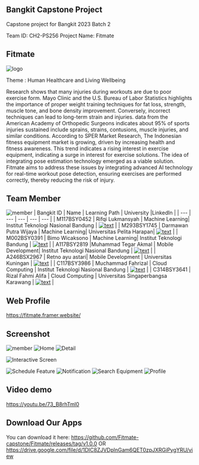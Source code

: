 ## Bangkit Capstone Project
Capstone project for Bangkit 2023 Batch 2

Team ID: CH2-PS256 
Project Name: Fitmate

## Fitmate 
![logo](https://ik.imagekit.io/RifqiLukmansyah/Group%202.png?updatedAt=1703212721973)

Theme             : Human Healthcare and Living Wellbeing

Research shows that many injuries during workouts are due to poor exercise form. Mayo Clinic and the U.S. Bureau of Labor Statistics highlights the importance of proper weight training techniques for fat loss, strength, muscle tone, and bone density improvement. Conversely, incorrect techniques can lead to long-term strain and injuries. data from the American Academy of Orthopedic Surgeons indicates about 95% of sports injuries sustained include sprains, strains, contusions, muscle injuries, and similar conditions. According to SPER Market Research, The Indonesian fitness equipment market is growing, driven by increasing health and fitness awareness. This trend indicates a rising interest in exercise equipment, indicating a surge in interest for exercise solutions. The idea of integrating pose estimation technology emerged as a viable solution. Fitmate aims to address these issues by integrating advanced AI technology for real-time workout pose detection, ensuring exercises are performed correctly, thereby reducing the risk of injury.

## Team Member 
![member](https://ik.imagekit.io/RifqiLukmansyah/Fitmate%20(38).png?updatedAt=1703211706718)
| Bangkit ID | Name | Learning Path | University |LinkedIn |
| ---      | ---       | ---       | ---       | ---       |
| M117BSY0452 | Rifqi Lukmansyah | Machine Learning| Institut Teknologi Nasional Bandung | [![text](https://img.shields.io/badge/LinkedIn-0077B5?style=for-the-badge&logo=linkedin&logoColor=white)](https://www.linkedin.com/in/rifqilukmansyah) |
| M293BSY1745 | Darmawan Putra Wijaya | Machine Learning| Universitas Pelita Harapan| [![text](https://img.shields.io/badge/LinkedIn-0077B5?style=for-the-badge&logo=linkedin&logoColor=white)](https://www.linkedin.com/in/darmawan-wijaya-37a678209/) |
| M002BSY0391 | Bimo Wicaksono  | Machine Learning|	Institut Teknologi Bandung  | [![text](https://img.shields.io/badge/LinkedIn-0077B5?style=for-the-badge&logo=linkedin&logoColor=white)](https://www.linkedin.com/in/bimows/) |
| A117BSY2819 |Muhammad Tegar Akmal | Mobile Development| Institut Teknologi Nasional Bandung | [![text](https://img.shields.io/badge/LinkedIn-0077B5?style=for-the-badge&logo=linkedin&logoColor=white)](https://www.linkedin.com/in/muhammad-tegar-akmal-985818273/) |
| A246BSX2967 | Retno ayu astari| Mobile Development | Universitas Kuningan | [![text](https://img.shields.io/badge/LinkedIn-0077B5?style=for-the-badge&logo=linkedin&logoColor=white)](https://id.linkedin.com/in/retno-ayu-astari-4548a3294) |
| C117BSY3986 | Muchammad Fahrizal | Cloud Computing | 	Institut Teknologi Nasional Bandung | [![text](https://img.shields.io/badge/LinkedIn-0077B5?style=for-the-badge&logo=linkedin&logoColor=white)](https://www.linkedin.com/in/muchammad-fahrizal/) |
| C314BSY3641 | Rizal Fahmi Alifa |  Cloud Computing | Universitas Singaperbangsa Karawang | [![text](https://img.shields.io/badge/LinkedIn-0077B5?style=for-the-badge&logo=linkedin&logoColor=white)](https://www.linkedin.com/in/rizal-fahmi-alifa-a2a4b41ba/) |

## Web Profile
https://fitmate.framer.website/

## Screenshot
![member](https://ik.imagekit.io/RifqiLukmansyah/Fitmate%20(39).png?updatedAt=1703211703805)
![Home](https://ik.imagekit.io/akutegar/akutegar/fitmate/home.png?updatedAt=1702980369826)
![Detail](https://ik.imagekit.io/akutegar/akutegar/fitmate/detail.png?updatedAt=1702980509261)







![Interactive Screen](https://ik.imagekit.io/akutegar/akutegar/fitmate/interactive_gif_compressed.gif?updatedAt=1702985212059)


![Schedule Feature](https://ik.imagekit.io/akutegar/akutegar/fitmate/schedule_feature.png?updatedAt=1702980378326)
![Notification](https://ik.imagekit.io/akutegar/akutegar/fitmate/notification.png?updatedAt=1702981229938)
![Search Equipment](https://ik.imagekit.io/akutegar/akutegar/fitmate/search_equiment.png?updatedAt=1702980454074)
![Profile](https://ik.imagekit.io/akutegar/akutegar/fitmate/profile.png?updatedAt=1702980481576)

## Video demo

https://youtu.be/73_B8rhTml0

## Download Our Apps

You can download it here:   https://github.com/Fitmate-capstone/Fitmate/releases/tag/v1.0.0 OR https://drive.google.com/file/d/1DIC8ZJVDplnGam6QET0zpJXRGiPygYRU/view
## 
